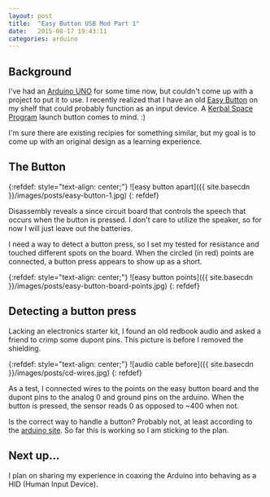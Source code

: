```yaml
---
layout: post
title:  "Easy Button USB Mod Part 1"
date:   2015-08-17 19:43:11
categories: arduino
---
```


## Background

I've had an [Arduino UNO](https://www.arduino.cc/en/Main/ArduinoBoardUno) for some time now, but couldn't come up with a project to put it to use. I recently realized that I have an old [Easy Button](http://www.staples.com/sbd/cre/marketing/easybutton/index.html) on my shelf that could probably function as an input device. A [Kerbal Space Program](http://kerbalspaceprogram.com) launch button comes to mind. :)

I'm sure there are existing recipies for something similar, but my goal is to come up with an original design as a learning experience.


## The Button

{:refdef: style="text-align: center;"}
![easy button apart]({{ site.basecdn }}/images/posts/easy-button-1.jpg)
{: refdef}

Disassembly reveals a since circuit board that controls the speech that occurs when the button is pressed. I don't care to utilize the speaker, so for now I will just leave out the batteries.


I need a way to detect a button press, so I set my tested for resistance and touched different spots on the board. When the circled (in red) points are connected, a button press appears to show up as a short.

{:refdef: style="text-align: center;"}
![easy button points]({{ site.basecdn }}/images/posts/easy-button-board-points.jpg)
{: refdef}


## Detecting a button press

Lacking an electronics starter kit, I found an old redbook audio and asked a friend to crimp some dupont pins. This picture is before I removed the shielding.

{:refdef: style="text-align: center;"}
![audio cable before]({{ site.basecdn }}/images/posts/cd-wires.jpg)
{: refdef}

As a test, I connected wires to the points on the easy button board and the dupont pins to the analog 0 and ground pins on the arduino. When the button is pressed, the sensor reads 0 as opposed to ~400 when not.

Is the correct way to handle a button? Probably not, at least according to the [arduino site](https://www.arduino.cc/en/tutorial/button). So far this is working so I am sticking to the plan.


## Next up...

I plan on sharing my experience in coaxing the Arduino into behaving as a HID (Human Input Device).
